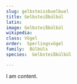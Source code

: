```yaml
---
slug: gelbsteissbuelbuel
title: Gelbsteißbülbül
latin:
image: Gelbsteißbülbül
wikipedia: 
class: Vögel
order:  Sperlingsvögel
family:  Bülbüls
species:  Gelbsteißbülbül

---
```


I am content.
